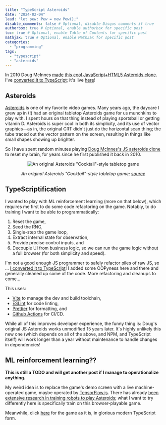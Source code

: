 ```yaml
---
title: "TypeScript Asteroids"
date: "2024-02-04"
lead: "let pew: Pew = new Pew();"
disable_comments: false # Optional, disable Disqus comments if true
authorbox: true # Optional, enable authorbox for specific post
toc: true # Optional, enable Table of Contents for specific post
mathjax: true # Optional, enable MathJax for specific post
categories:
  - "programming"
tags:
  - "typescript"
  - "asteroids"
---
```


In 2010 Doug McInnes [made](https://github.com/dmcinnes/HTML5-Asteroids)
[this cool JavaScript+HTML5 Asteroids clone](http://www.dougmcinnes.com/2010/05/12/html-5-asteroids).
I've
[converted it to TypeScript](https://github.com/bpcreech/typescript-asteroids);
it's live [here](https://bpcreech.com/asteroids/)!

<!--more-->

## Asteroids

[Asteroids](https://www.arcade-museum.com/Videogame/asteroids) is one of my
favorite video games. Many years ago, the daycare I grew up in (!) had an
original tabletop Asteroids game for us munchkins to play with. I spent hours on
that thing instead of playing sportsball or getting vitamin D. Asteroids is
super cool in both its simplicity, and its use of vector graphics—as in, the
original CRT didn't just do the horizontal scan thing; the tube traced out the
vector pattern on the screen, resulting in things like small shapes showing up
brighter.

So I have spent random minutes playing
[Doug McInnes's JS asteroids clone](https://github.com/dmcinnes/HTML5-Asteroids)
to reset my brain, for years since he first published it back in 2010.

<div style="text-align: center;">
  
![An original Asteroids "Cocktail"-style tabletop game](/img/asteroids-cocktail.jpg) </p>

_An original Asteroids "Cocktail"-style tabletop game;
[source](https://arcadespecialties.com/arcade-games-for-sale/vintage-arcade-games/asteroids-cocktail/)_

</div>

## TypeScriptification

I wanted to play with ML reinforcement learning (more on that below), which
requires me first to do some code refactoring on the game. Notably, to do
training I want to be able to programmatically:

1. Reset the game,
2. Seed the RNG,
3. Single-step the game loop,
4. Extract internal state for observation,
5. Provide precise control inputs, and
6. Decouple UI from business logic, so we can run the game logic without a full
   browser (for both simplicity and speed).

I'm not a good enough JS programmer to safely refactor piles of raw JS, so ...
[I converted it to TypeScript](https://bpcreech.com/asteroids)! I added some
OOPyness here and there and generally cleaned up some of the code. More
refactoring and cleanups to come...

This uses:

- [Vite](https://vitejs.dev/) to manage the dev and build toolchain,
- [ESLint](https://eslint.org/) for code linting,
- [Prettier](https://prettier.io/) for formatting, and
- [Github Actions](https://github.com/features/actions) for CI/CD.

While all of this improves developer experience, the funny thing is: Doug's
original JS Asteroids works unmodified 15 years later. It's highly unlikely this
new one (which depends on all of the above, and NPM, and TypeScript itself) will
work longer than a year without maintenance to handle changes in dependencies!

## ML reinforcement learning??

**This is still a TODO and will get another post if I manage to operationalize
anything.**

My weird idea is to replace the game's demo screen with a live machine-operated
game, maybe operated by [TensorFlow.js](https://www.tensorflow.org/js). There
has already
[been extensive research in training robots to play Asteroids](https://www.gymlibrary.dev/environments/atari/asteroids/);
what I want to try differently here is specifically train on this
browser-playable game.

Meanwhile, click [here](https://bpcreech.com/asteroids/) for the game as it is,
in glorious modern TypeScript form.
